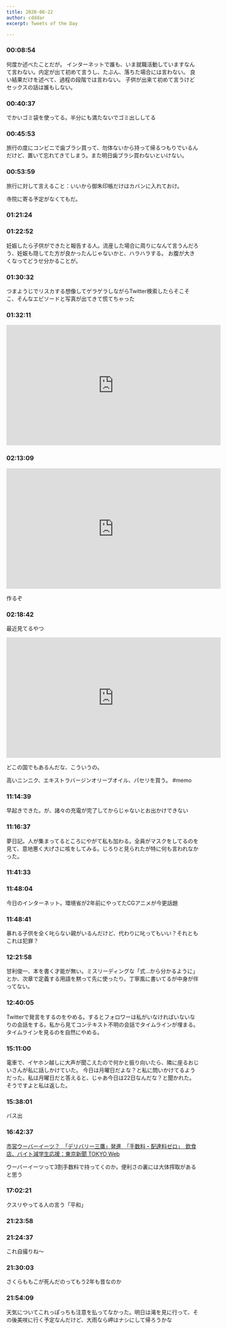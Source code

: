 ```yaml
---
title: 2020-08-22
author: cdddar
excerpt: Tweets of the Day

---
```


### 00:08:54

何度か述べたことだが。
インターネットで誰も、いま就職活動していますなんて言わない。内定が出て初めて言うし、たぶん、落ちた場合には言わない。
良い結果だけを述べて、過程の段階では言わない。
子供が出来て初めて言うけどセックスの話は誰もしない。

### 00:40:37

でかいゴミ袋を使ってる。半分にも満たないでゴミ出ししてる

### 00:45:53

旅行の度にコンビニで歯ブラシ買って、勿体ないから持って帰るつもりでいるんだけど、置いて忘れてきてしまう。また明日歯ブラシ買わないといけない。

### 00:53:59

旅行に対して言えること：いいから御朱印帳だけはカバンに入れておけ。

寺院に寄る予定がなくてもだ。

### 01:21:24

<blockquote class="twitter-tweet"><p lang="ja" dir="ltr"></p><a href="https://twitter.com/hatopopoko/status/1296801053975785476?ref_src=twsrc%5Etfw"></a></blockquote><script async src="https://platform.twitter.com/widgets.js" charset="utf-8"></script>

### 01:22:52

妊娠したら子供ができたと報告する人。流産した場合に周りになんて言うんだろう、妊娠も隠してた方が良かったんじゃないかと、ハラハラする。
お腹が大きくなってどうせ分かることが。

### 01:30:32

つまようじでリスカする想像してゲラゲラしながらTwitter検索したらそこそこ、そんなエピソードと写真が出てきて慌てちゃった

### 01:32:11

<iframe width="560" height="315" src="https://www.youtube.com/embed/e-nUnwzyg9Y" frameborder="0" allow="accelerometer; autoplay; encrypted-media; gyroscope; picture-in-picture" allowfullscreen></iframe>

### 02:13:09

<iframe width="560" height="315" src="https://www.youtube.com/embed/_CTF522x8II" frameborder="0" allow="accelerometer; autoplay; encrypted-media; gyroscope; picture-in-picture" allowfullscreen></iframe>

作るぞ

### 02:18:42

最近見てるやつ

<iframe width="560" height="315" src="https://www.youtube.com/embed/rVGstIQn32Y" frameborder="0" allow="accelerometer; autoplay; encrypted-media; gyroscope; picture-in-picture" allowfullscreen></iframe>

どこの国でもあるんだな、こういうの。

高いニンニク、エキストラバージンオリーブオイル、パセリを買う。 #memo

### 11:14:39

早起きできた。が、諸々の充電が完了してからじゃないとお出かけできない

### 11:16:37

夢日記。人が集まってるところにやがて私も加わる。全員がマスクをしてるのを見て、意地悪く大げさに咳をしてみる。じろりと見られたが特に何も言われなかった。

### 11:41:33

<blockquote class="twitter-tweet"><p lang="ja" dir="ltr"></p><a href="https://twitter.com/yunyan_s/status/1005425768539668480?ref_src=twsrc%5Etfw"></a></blockquote><script async src="https://platform.twitter.com/widgets.js" charset="utf-8"></script>

### 11:48:04

今日のインターネット。環境省が2年前にやってたCGアニメが今更話題

### 11:48:41

暴れる子供を全く叱らない親がいるんだけど、代わりに叱ってもいい？それともこれは犯罪？

### 12:21:58

甘利俊一、本を書く才能が無い。ミスリーディングな「式…から分かるように」とか、次章で定義する用語を黙って先に使ったり。丁寧風に書いてるが中身が伴ってない。

### 12:40:05

Twitterで発言をするのをやめる。するとフォロワーは私がいなければいないなりの会話をする。私から見てコンテキスト不明の会話でタイムラインが埋まる。タイムラインを見るのを自然にやめる。

### 15:11:00

電車で、イヤホン越しに大声が聞こえたので何かと振り向いたら、隣に座るおじいさんが私に話しかけていた。
今日は月曜日だよな？と私に問いかけてるようだった。私は月曜日だと答えると、じゃあ今日は22日なんだな？と聞かれた。そうですよと私は返した。

### 15:38:01

バス出

### 16:42:37

[市営ウーバーイーツ？　「デリバリー三鷹」発進　「手数料・配達料ゼロ」　飲食店、バイト減学生応援：東京新聞 TOKYO Web](https://www.tokyo-np.co.jp/amp/article/44332)

ウーバーイーツって3割手数料で持ってくのか。便利さの裏には大体搾取があると思う

### 17:02:21

クスリやってる人の言う「平和」

### 21:23:58

<blockquote class="twitter-tweet"><p lang="ja" dir="ltr"></p><a href="https://twitter.com/RatedKatzchen/status/1297074449389248519?ref_src=twsrc%5Etfw"></a></blockquote><script async src="https://platform.twitter.com/widgets.js" charset="utf-8"></script>

### 21:24:37

これ自撮りね〜
<blockquote class="twitter-tweet"><p lang="ja" dir="ltr"></p><a href="https://twitter.com/tabao_sub/status/1296741665680441346?ref_src=twsrc%5Etfw"></a></blockquote><script async src="https://platform.twitter.com/widgets.js" charset="utf-8"></script>

### 21:30:03

さくらももこが死んだのってもう2年も昔なのか

### 21:54:09

天気についてこれっぽっちも注意を払ってなかった。明日は滝を見に行って、その後美咲に行く予定なんだけど、大雨なら岬はナシにして帰ろうかな
